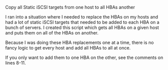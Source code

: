 Copy all Static iSCSI targets from one host to all HBAs another

I ran into a situation where I needed to replace the HBAs on my hosts and had a lot of static iSCSI targets that needed to be added to each HBA on a bunch of servers. I created this script which gets all HBAs on a given host and puts them on all of the HBAs on another.

Because I was doing these HBA replacements one at a time, there is no fancy logic to get every host and add all HBAs to all at once.

If you only want to add them to one HBA on the other, see the comments on lines 8-11.
